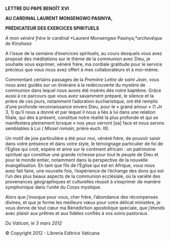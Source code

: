 ****LETTRE DU PAPE BENOÎT XVI****

****AU CARDINAL LAURENT MONSENGWO PASINYA,****

****PRÉDICATEUR DES EXERCICES SPIRITUELS****

*A mon vénéré frère le cardinal* *Laurent Monsengwo Pasinya,**archevêque de Kinshasa*

A l’issue de la semaine d’exercices spirituels, au cours desquels vous avez proposé des méditations sur le thème de la communion avec Dieu, je souhaite vous exprimer, vénéré frère, ma cordiale gratitude pour le service précieux que vous nous avez offert à mes collaborateurs et à moi-même.

Commentant certains passages de la *Première Lettre de saint Jean*, vous nous avez guidés sur un itinéraire à la redécouverte du mystère de communion dans lequel nous avons été insérés dès notre baptême. Grâce aussi à ce parcours que vous avez savamment préparé, le silence et la prière de ces jours, notamment l’adoration eucharistique, ont été remplis d’une profonde reconnaissance envers Dieu, pour le « grand amour » (1 *Jn* 3, 1) qu’il nous a donné et par lequel il nous a liés à lui dans une relation filiale, qui dès à présent, constitue notre réalité la plus profonde et qui se manifestera pleinement lorsque « nos yeux verront [sa] face et nous serons semblables à Lui ( *Missel romain,* prière euch. III).

Un motif de joie particulière a été pour moi, vénéré frère, de pouvoir saisir dans votre présence et dans votre style, le témoignage particulier de foi de l’Eglise qui croit, espère et aime sur le continent africain : un patrimoine spirituel qui constitue une grande richesse pour tout le peuple de Dieu et pour le monde entier, notamment dans la perspective de la nouvelle évangélisation. En tant que fils de l’Eglise qui est en Afrique, vous nous avez fait faire, une nouvelle fois, l’expérience de l’échange des dons qui est l’un des plus beaux aspects de la communion ecclésiale, où la variété des provenances géographiques et culturelles réussit à s’exprimer de manière symphonique dans l’unité du Corps mystique.

Alors que j’invoque pour vous, cher frère, l’abondance des récompenses divines, et que je forme les meilleurs vœux pour votre délicat ministère, je vous donne de tout cœur ma Bénédiction apostolique spéciale, que j’étends avec plaisir aux prêtres et aux fidèles confiés à vos soins pastoraux.

*Du Vatican, le 3 mars 2012*

© Copyright 2012 - Libreria Editrice Vaticana